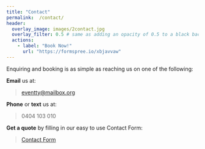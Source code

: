 ```yaml
---
title: "Contact"
permalink:  /contact/
header:
  overlay_image: images/2contact.jpg
  overlay_filter: 0.5 # same as adding an opacity of 0.5 to a black background
  actions:
    - label: "Book Now!"
      url: "https://formspree.io/xbjavvaw"
---
```


Enquiring and booking is as simple as reaching us on one of the following:

<i class="fas fa-envelope-square"></i>       **Email** us at:
> eventty@mailbox.org

<i class="fas fa-phone-square"></i>      **Phone** or **text** us at:
> 0404 103 010

<i class="fas fa-pen-square"></i>   **Get a quote** by filling in our easy to use Contact Form:

> [Contact Form](https://formspree.io/xbjavvaw "Contact Form")

